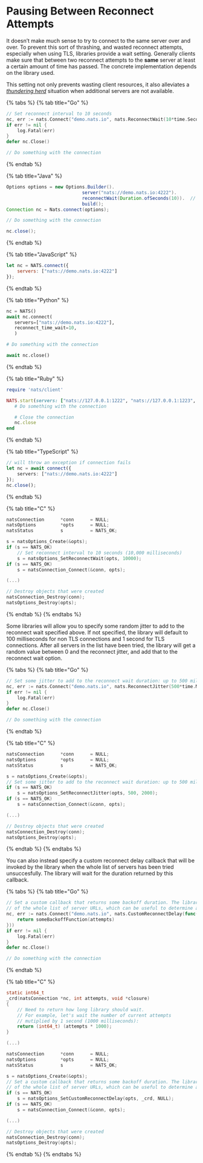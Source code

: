 # Pausing Between Reconnect Attempts

It doesn’t make much sense to try to connect to the same server over and over. To prevent this sort of thrashing, and wasted reconnect attempts, especially when using TLS, libraries provide a wait setting. Generally clients make sure that between two reconnect attempts to the **same** server at least a certain amount of time has passed. The concrete implementation depends on the library used.

This setting not only prevents wasting client resources, it also alleviates a [_thundering herd_](random.md) situation when additional servers are not available.

{% tabs %}
{% tab title="Go" %}
```go
// Set reconnect interval to 10 seconds
nc, err := nats.Connect("demo.nats.io", nats.ReconnectWait(10*time.Second))
if err != nil {
    log.Fatal(err)
}
defer nc.Close()

// Do something with the connection
```
{% endtab %}

{% tab title="Java" %}
```java
Options options = new Options.Builder().
                            server("nats://demo.nats.io:4222").
                            reconnectWait(Duration.ofSeconds(10)).  // Set Reconnect Wait
                            build();
Connection nc = Nats.connect(options);

// Do something with the connection

nc.close();
```
{% endtab %}

{% tab title="JavaScript" %}
```javascript
let nc = NATS.connect({
    servers: ["nats://demo.nats.io:4222"]
});
```
{% endtab %}

{% tab title="Python" %}
```python
nc = NATS()
await nc.connect(
   servers=["nats://demo.nats.io:4222"],
   reconnect_time_wait=10,
   )

# Do something with the connection

await nc.close()
```
{% endtab %}

{% tab title="Ruby" %}
```ruby
require 'nats/client'

NATS.start(servers: ["nats://127.0.0.1:1222", "nats://127.0.0.1:1223", "nats://127.0.0.1:1224"], reconnect_time_wait: 10) do |nc|
   # Do something with the connection

   # Close the connection
   nc.close
end
```
{% endtab %}

{% tab title="TypeScript" %}
```typescript
// will throw an exception if connection fails
let nc = await connect({
    servers: ["nats://demo.nats.io:4222"]
});
nc.close();
```
{% endtab %}

{% tab title="C" %}
```c
natsConnection      *conn      = NULL;
natsOptions         *opts      = NULL;
natsStatus          s          = NATS_OK;

s = natsOptions_Create(&opts);
if (s == NATS_OK)
    // Set reconnect interval to 10 seconds (10,000 milliseconds)
    s = natsOptions_SetReconnectWait(opts, 10000);
if (s == NATS_OK)
    s = natsConnection_Connect(&conn, opts);

(...)

// Destroy objects that were created
natsConnection_Destroy(conn);
natsOptions_Destroy(opts);
```
{% endtab %}
{% endtabs %}

Some libraries will allow you to specify some random jitter to add to the reconnect wait specified above. If not specified, the library will default to 100 milliseconds for non TLS connections and 1 second for TLS connections. After all servers in the list have been tried, the library will get a random value between 0 and the reconnect jitter, and add that to the reconnect wait option.

{% tabs %}
{% tab title="Go" %}
```go
// Set some jitter to add to the reconnect wait duration: up to 500 milliseconds for non TLS connections and up to 2 seconds for TLS connections.
nc, err := nats.Connect("demo.nats.io", nats.ReconnectJitter(500*time.Millisecond, 2*time.Second))
if err != nil {
    log.Fatal(err)
}
defer nc.Close()

// Do something with the connection
```
{% endtab %}

{% tab title="C" %}
```c
natsConnection      *conn      = NULL;
natsOptions         *opts      = NULL;
natsStatus          s          = NATS_OK;

s = natsOptions_Create(&opts);
// Set some jitter to add to the reconnect wait duration: up to 500 milliseconds for non TLS connections and up to 2 seconds for TLS connections.
if (s == NATS_OK)
    s = natsOptions_SetReconnectJitter(opts, 500, 2000);
if (s == NATS_OK)
    s = natsConnection_Connect(&conn, opts);

(...)

// Destroy objects that were created
natsConnection_Destroy(conn);
natsOptions_Destroy(opts);
```
{% endtab %}
{% endtabs %}

You can also instead specify a custom reconnect delay callback that will be invoked by the library when the whole list of servers has been tried unsuccesfully. The library will wait for the duration returned by this callback.

{% tabs %}
{% tab title="Go" %}
```go
// Set a custom callback that returns some backoff duration. The library passes the number of attempts
// of the whole list of server URLs, which can be useful to determine a specific delay.
nc, err := nats.Connect("demo.nats.io", nats.CustomReconnectDelay(func(attempts int) time.Duration {
    return someBackoffFunction(attempts)
}))
if err != nil {
    log.Fatal(err)
}
defer nc.Close()

// Do something with the connection
```
{% endtab %}

{% tab title="C" %}
```c
static int64_t
_crd(natsConnection *nc, int attempts, void *closure)
{
    // Need to return how long library should wait.
    // For example, let's wait the number of current attempts
    // mutiplied by 1 second (1000 milliseconds):
    return (int64_t) (attempts * 1000);
}

(...)

natsConnection      *conn      = NULL;
natsOptions         *opts      = NULL;
natsStatus          s          = NATS_OK;

s = natsOptions_Create(&opts);
// Set a custom callback that returns some backoff duration. The library passes the number of attempts
// of the whole list of server URLs, which can be useful to determine a specific delay.
if (s == NATS_OK)
    s = natsOptions_SetCustomReconnectDelay(opts, _crd, NULL);
if (s == NATS_OK)
    s = natsConnection_Connect(&conn, opts);

(...)

// Destroy objects that were created
natsConnection_Destroy(conn);
natsOptions_Destroy(opts);
```
{% endtab %}
{% endtabs %}
